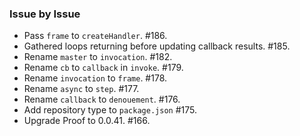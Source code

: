 ### Issue by Issue

 * Pass `frame` to `createHandler`. #186.
 * Gathered loops returning before updating callback results. #185.
 * Rename `master` to `invocation`. #182.
 * Rename `cb` to `callback` in `invoke`. #179.
 * Rename `invocation` to `frame`. #178.
 * Rename `async` to `step`. #177.
 * Rename `callback` to `denouement`. #176.
 * Add repository type to `package.json` #175.
 * Upgrade Proof to 0.0.41. #166.
